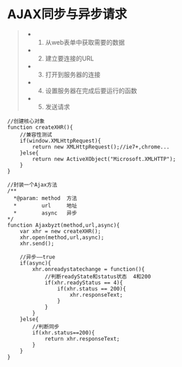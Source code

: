 # AJAX同步与异步请求

> * 1. 从web表单中获取需要的数据
> * 2. 建立要连接的URL
> * 3. 打开到服务器的连接
> * 4. 设置服务器在完成后要运行的函数
> * 5. 发送请求

    //创建核心对象
    function createXHR(){
        //兼容性测试
        if(window.XMLHttpRequest){
            return new XMLHttpRequest();//ie7+,chrome...
        }else{
            return new ActiveXObject("Microsoft.XMLHTTP");
        }
    }
    
    //封装一个Ajax方法
    /**
      *@param: method  方法
      *        url     地址
      *        async   异步
    */
    function Ajaxbyzt(method,url,async){
        var xhr = new createXHR();
        xhr.open(method,url,async);
        xhr.send();
        
        //异步——true
        if(async){
            xhr.onreadystatechange = function(){
                //判断readyState和status状态  4和200
                if(xhr.readyStatus == 4){
                    if(xhr.status == 200){
                        xhr.responseText;
                    }
                }
            }
        }else{
            //判断同步
            if(xhr.status==200){
                return xhr.responseText;
            }
        }
    }
